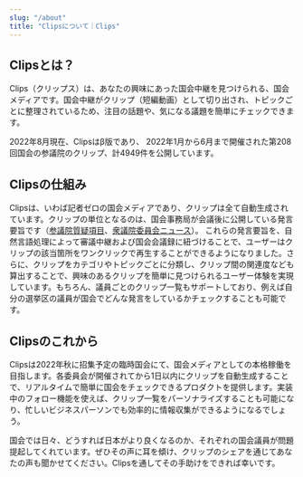 ```yaml
---
slug: "/about"
title: "Clipsについて｜Clips"
---
```


## Clipsとは？
Clips（クリップス）は、あなたの興味にあった国会中継を見つけられる、国会メディアです。国会中継がクリップ（短編動画）として切り出され、トピックごとに整理されているため、注目の話題や、気になる議題を簡単にチェックできます。

2022年8月現在、Clipsはβ版であり、 2022年1月から6月まで開催された第208回国会の参議院のクリップ、計4949件を公開しています。

## Clipsの仕組み
Clipsは、いわば記者ゼロの国会メディアであり、クリップは全て自動生成されています。クリップの単位となるのは、国会事務局が会議後に公開している発言要旨です（[参議院質疑項目](https://www.sangiin.go.jp/japanese/kaigijoho/shitsugi/208/shitsugi_ind.html)、[衆議院委員会ニュース](https://www.shugiin.go.jp/internet/itdb_rchome.nsf/html/rchome/IinkaiNews208_m.htm)）。 これらの発言要旨を、自然言語処理によって審議中継および国会会議録に紐づけることで、ユーザーはクリップの該当箇所をワンクリックで再生することができるようになりました。さらに、クリップをカテゴリやトピックごとに分類し、クリップ間の関連度なども算出することで、興味のあるクリップを簡単に見つけられるユーザー体験を実現しています。もちろん、議員ごとのクリップ一覧もサポートしており、例えば自分の選挙区の議員が国会でどんな発言をしているかチェックすることも可能です。

## Clipsのこれから
Clipsは2022年秋に招集予定の臨時国会にて、国会メディアとしての本格稼働を目指します。各委員会が開催されてから1日以内にクリップを自動生成することで、リアルタイムで簡単に国会をチェックできるプロダクトを提供します。実装中のフォロー機能を使えば、クリップ一覧をパーソナライズすることも可能になり、忙しいビジネスパーソンでも効率的に情報収集ができるようになるでしょう。

国会では日々、どうすれば日本がより良くなるのか、それぞれの国会議員が問題提起してくれています。ぜひその声に耳を傾け、クリップのシェアを通じてあなたの声も聞かせてください。Clipsを通してその手助けをできれば幸いです。
